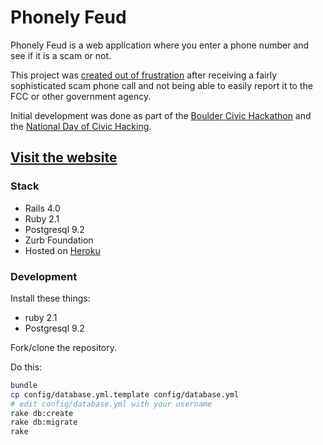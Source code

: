 # Phonely Feud

Phonely Feud is a web application where you enter a phone number and see if it is a scam or not.

This project was [created out of frustration](https://neighborland.com/ideas/bldr-a-better-phone-spam-websi) 
after receiving a fairly sophisticated scam phone call and not being able to easily report it to the FCC or 
other government agency.

Initial development was done as part of the [Boulder Civic Hackathon](http://bouldercivichackfest.org/) and
the [National Day of Civic Hacking](http://hackforchange.org/).

## [Visit the website](http://phonely-feud.herokuapp.com)

### Stack

* Rails 4.0
* Ruby 2.1
* Postgresql 9.2
* Zurb Foundation
* Hosted on [Heroku](https://heroku.com)

### Development

Install these things:

* ruby 2.1
* Postgresql 9.2

Fork/clone the repository.

Do this:

```sh
bundle
cp config/database.yml.template config/database.yml
# edit config/database.yml with your username
rake db:create
rake db:migrate
rake
```
